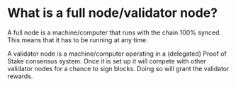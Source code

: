 # What is a full node/validator node?

A full node is a machine/computer that runs with the chain 100% synced. This means that it has to be running at any time.&#x20;

A validator node is a machine/computer operating in a (delegated) Proof of Stake consensus system. Once it is set up it will compete with other validator nodes for a chance to sign blocks. Doing so will grant the validator rewards.&#x20;

